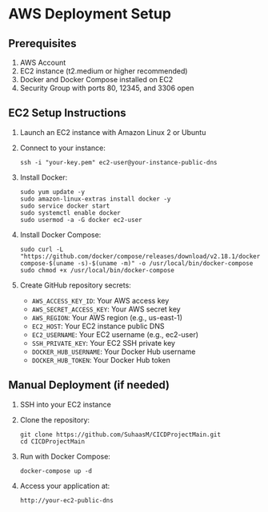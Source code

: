 # AWS Deployment Setup

## Prerequisites
1. AWS Account
2. EC2 instance (t2.medium or higher recommended)
3. Docker and Docker Compose installed on EC2
4. Security Group with ports 80, 12345, and 3306 open

## EC2 Setup Instructions

1. Launch an EC2 instance with Amazon Linux 2 or Ubuntu
2. Connect to your instance:
   ```
   ssh -i "your-key.pem" ec2-user@your-instance-public-dns
   ```

3. Install Docker:
   ```
   sudo yum update -y
   sudo amazon-linux-extras install docker -y
   sudo service docker start
   sudo systemctl enable docker
   sudo usermod -a -G docker ec2-user
   ```

4. Install Docker Compose:
   ```
   sudo curl -L "https://github.com/docker/compose/releases/download/v2.18.1/docker-compose-$(uname -s)-$(uname -m)" -o /usr/local/bin/docker-compose
   sudo chmod +x /usr/local/bin/docker-compose
   ```

5. Create GitHub repository secrets:
   - `AWS_ACCESS_KEY_ID`: Your AWS access key
   - `AWS_SECRET_ACCESS_KEY`: Your AWS secret key
   - `AWS_REGION`: Your AWS region (e.g., us-east-1)
   - `EC2_HOST`: Your EC2 instance public DNS
   - `EC2_USERNAME`: Your EC2 username (e.g., ec2-user)
   - `SSH_PRIVATE_KEY`: Your EC2 SSH private key
   - `DOCKER_HUB_USERNAME`: Your Docker Hub username
   - `DOCKER_HUB_TOKEN`: Your Docker Hub token

## Manual Deployment (if needed)

1. SSH into your EC2 instance
2. Clone the repository:
   ```
   git clone https://github.com/SuhaasM/CICDProjectMain.git
   cd CICDProjectMain
   ```

3. Run with Docker Compose:
   ```
   docker-compose up -d
   ```

4. Access your application at:
   ```
   http://your-ec2-public-dns
   ```